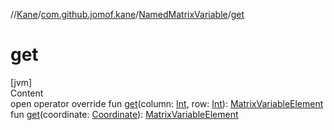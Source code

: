 //[Kane](../../index.md)/[com.github.jomof.kane](../index.md)/[NamedMatrixVariable](index.md)/[get](get.md)



# get  
[jvm]  
Content  
open operator override fun [get](get.md)(column: [Int](https://kotlinlang.org/api/latest/jvm/stdlib/kotlin/-int/index.html), row: [Int](https://kotlinlang.org/api/latest/jvm/stdlib/kotlin/-int/index.html)): [MatrixVariableElement](../-matrix-variable-element/index.md)  
fun [get](get.md)(coordinate: [Coordinate](../-coordinate/index.md)): [MatrixVariableElement](../-matrix-variable-element/index.md)  



